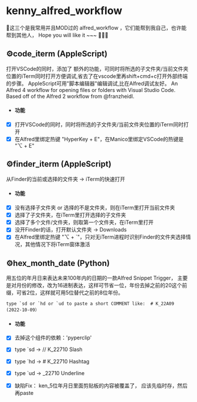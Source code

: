 # kenny_alfred_workflow

🌈这三个是我常用并且MOD过的 alfred_workflow ，它们能帮到我自己，也许能帮到其他人， Hope you will like it ~~~ 🍺🌸🦀



## ⚙️code_iterm (AppleScript)

打开VSCode的同时，添加了 额外的功能，可同时将所选的子文件夹/当前文件夹位置的iTerm同时打开方便调试,省去了在vscode里再shift+cmd+c打开外部终端的步骤。  AppleScript可用"脚本编辑器"编辑调试,比在Alfred调试友好。
An Alfred 4 workflow for opening files or folders with Visual Studio Code. Based off of the Alfred 2 workflow from @franzheidl.

- #### 功能

- [x] 打开VSCode的同时，同时将所选的子文件夹/当前文件夹位置的iTerm同时打开
- [x] 在Alfred里绑定热键 "HyperKey +  E"，在Manico里绑定VSCode的热键是 "⌥ + E"

## ⚙️finder_iterm (AppleScript)

从Finder的当前或选择的文件夹 → iTerm的快速打开

- #### 功能

- [x] 没有选择子文件夹 or 选择的不是文件夹，则在iTerm里打开当前文件夹
- [x] 选择了子文件夹，在iTerm里打开选择的子文件夹
- [x] 选择了多个文件/文件夹，则取第一个文件夹，在iTerm里打开
- [x] 没开Finder的话，打开默认文件夹 → Downloads
- [x] 在Alfred里绑定热键 "⌥ +  `"，只对无iTerm进程时识别Finder的文件夹选择情况，其他情况下将iTerm窗体激活

## ⚙️hex_month_date (Python)

用五位的年月日来表达未来100年内的日期的一款Alfred Snippet Trigger， 主要是对月份的修改，改为16进制表达，这样可节省一位，年份去掉之前的20这个前缀，可省2位，这样就可用5位替代之前的8位年份。

```shell
type `sd or `hd or `ud to paste a short COMMENT like:  # K_22A09 (2022-10-09）
```

- #### 功能

- [x] 去掉这个组件的依赖：'pyperclip'
- [x] type `sd → // K_22710 Slash
- [x] type `hd → # K_22710 Hashtag
- [x] type `ud → _22710 Underline
- [x] 缺陷Fix： ken_5位年月日里面剪贴板的内容被覆盖了， 应该先临时存，然后再paste




